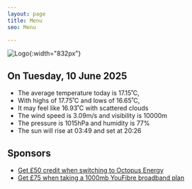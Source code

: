 ```yaml
---
layout: page
title: Menu
seo: Menu

---
```


![Logo](/images/logo.jpg){:width="832px"}

<!-- weather_marker starts -->
## On Tuesday, 10 June 2025

- The average temperature today is 17.15˚C,
- With highs of 17.75˚C and lows of 16.65˚C,
- It may feel like 16.93˚C with scattered clouds
- The wind speed is 3.09m/s and visibility is 10000m
- The pressure is 1015hPa and humidity is 77%
- The sun will rise at 03:49 and set at 20:26

<!-- weather_marker ends -->

## Sponsors

- [Get £50 credit when switching to Octopus Energy](https://bit.ly/3oD1nnS)
- [Get £75 when taking a 1000mb YouFibre broadband plan](https://aklam.io/91zWhU?)
